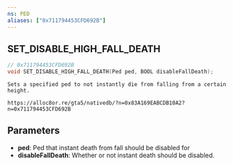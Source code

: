 ```yaml
---
ns: PED
aliases: ["0x711794453CFD692B"]
---
```

## SET_DISABLE_HIGH_FALL_DEATH

```c
// 0x711794453CFD692B
void SET_DISABLE_HIGH_FALL_DEATH(Ped ped, BOOL disableFallDeath);
```

```
Sets a specified ped to not instantly die from falling from a certain height.
```
```
https://alloc8or.re/gta5/nativedb/?n=0x83A169EABCDB10A2?n=0x711794453CFD692B
```

## Parameters
* **ped**: Ped that instant death from fall should be disabled for
* **disableFallDeath**: Whether or not instant death should be disabled.

